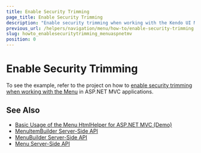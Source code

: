 ```yaml
---
title: Enable Security Trimming
page_title: Enable Security Trimming
description: "Enable security trimming when working with the Kendo UI Menu in ASP.NET MVC applications."
previous_url: /helpers/navigation/menu/how-to/enable-security-trimming
slug: howto_enablesecuritytrimming_menuaspnetmv
position: 0
---
```


# Enable Security Trimming

To see the example, refer to the project on how to [enable security trimming when working with the Menu](https://github.com/telerik/ui-for-aspnet-mvc-examples/tree/master/menu/security-trimming) in ASP.NET MVC applications.

## See Also

* [Basic Usage of the Menu HtmlHelper for ASP.NET MVC (Demo)](https://demos.telerik.com/aspnet-mvc/menu)
* [MenuItemBuilder Server-Side API](https://docs.telerik.com/aspnet-mvc/api/Kendo.Mvc.UI.Fluent/MenuItemBuilder)
* [MenuBuilder Server-Side API](https://docs.telerik.com/aspnet-mvc/api/Kendo.Mvc.UI.Fluent/MenuBuilder)
* [Menu Server-Side API](/api/menu)
